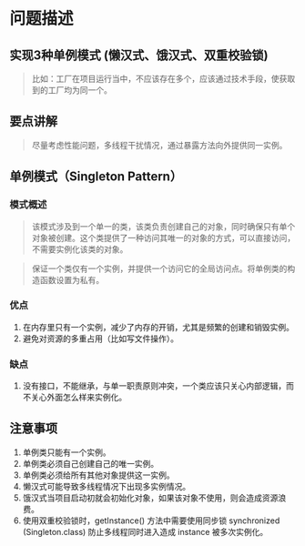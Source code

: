 # 问题描述

## 实现3种单例模式 (懒汉式、饿汉式、双重校验锁)

> 比如：工厂在项目运行当中，不应该存在多个，应该通过技术手段，使获取到的工厂均为同一个。

## 要点讲解

> 尽量考虑性能问题，多线程干扰情况，通过暴露方法向外提供同一实例。

## 单例模式（Singleton Pattern）

### 模式概述

> 该模式涉及到一个单一的类，该类负责创建自己的对象，同时确保只有单个对象被创建。这个类提供了一种访问其唯一的对象的方式，可以直接访问，不需要实例化该类的对象。

> 保证一个类仅有一个实例，并提供一个访问它的全局访问点。将单例类的构造函数设置为私有。

### 优点
1. 在内存里只有一个实例，减少了内存的开销，尤其是频繁的创建和销毁实例。
2. 避免对资源的多重占用（比如写文件操作）。

### 缺点
1. 没有接口，不能继承，与单一职责原则冲突，一个类应该只关心内部逻辑，而不关心外面怎么样来实例化。

## 注意事项
1. 单例类只能有一个实例。
2. 单例类必须自己创建自己的唯一实例。
3. 单例类必须给所有其他对象提供这一实例。
4. 懒汉式可能导致多线程情况下出现多实例情况。
5. 饿汉式当项目启动初就会初始化对象，如果该对象不使用，则会造成资源浪费。
6. 使用双重校验锁时，getInstance() 方法中需要使用同步锁 synchronized (Singleton.class) 防止多线程同时进入造成 instance 被多次实例化。

